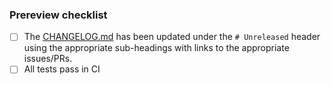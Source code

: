 ### Prereview checklist

- [ ] The [CHANGELOG.md](https://github.com/mlabs-haskell/trustless-sidechain/blob/master/CHANGELOG.md) has been updated under the `# Unreleased` header using the appropriate sub-headings with links to the appropriate issues/PRs.
- [ ] All tests pass in CI
